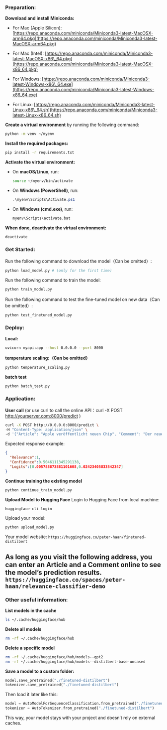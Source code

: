 ### Preparation:

**Download and install Miniconda:**

* For Mac (Apple Silicon):
  [https://repo.anaconda.com/miniconda/Miniconda3-latest-MacOSX-arm64.pkg](https://repo.anaconda.com/miniconda/Miniconda3-latest-MacOSX-arm64.pkg)

* For Mac (Intel):
  [https://repo.anaconda.com/miniconda/Miniconda3-latest-MacOSX-x86\_64.pkg](https://repo.anaconda.com/miniconda/Miniconda3-latest-MacOSX-x86_64.pkg)

* For Windows:
  [https://repo.anaconda.com/miniconda/Miniconda3-latest-Windows-x86\_64.exe](https://repo.anaconda.com/miniconda/Miniconda3-latest-Windows-x86_64.exe)

* For Linux:
  [https://repo.anaconda.com/miniconda/Miniconda3-latest-Linux-x86\_64.sh](https://repo.anaconda.com/miniconda/Miniconda3-latest-Linux-x86_64.sh)


**Create a virtual environment** by running the following command:

   ```bash
   python -m venv ~/myenv
   ```

**Install the required packages:**

```bash
pip install -r requirements.txt
```

**Activate the virtual environment:**

   * On **macOS/Linux**, run:

     ```bash
     source ~/myenv/bin/activate
     ```

   * On **Windows (PowerShell)**, run:

     ```powershell
     .\myenv\Scripts\Activate.ps1
     ```

   * On **Windows (cmd.exe)**, run:

     ```cmd
     myenv\Scripts\activate.bat
     ```

**When done, deactivate the virtual environment:**

   ```bash
   deactivate
   ```


### Get Started:

Run the following command to download the model（Can be omitted）:

```bash
python load_model.py # (only for the first time)
```

Run the following command to train the model:

```bash
python train_model.py
```

Run the following command to test the fine-tuned model on new data（Can be omitted）:

```bash
python test_finetuned_model.py
```

### Deploy:

**Local:**

```bash
uvicorn myapi:app --host 0.0.0.0 --port 8000
```

**temperature scaling:（Can be omitted）**
```bash
python temperature_scaling.py
```

**batch test**
```bash
python batch_test.py
```

### Application:

**User call** (or use curl to call the online API：curl -X POST http://yourserver.com:8000/predict \)

```bash
curl -X POST http://0.0.0.0:8000/predict \
-H "Content-Type: application/json" \
-d '{"Article": "Apple veröffentlicht neuen Chip", "Comment": "Der neue Laptop hat einen größeren Akku"}'
```

Expected response example:

```json
{
  "Relevance":1,
  "Confidence":0.5046111345291138,
  "Logits":[0.005788873881101608,0.02423405833542347]
}
```

**Continue training the existing model**

```bash
python continue_train_model.py
```

**Upload Model to Hugging Face**
Login to Hugging Face from local machine:
```bash
huggingface-cli login
```
Upload your model:
```bash
python upload_model.py
```
Your model website:
`https://huggingface.co/peter-haan/finetuned-distilbert`

As long as you visit the following address, you can enter an Article and a Comment online to see the model’s prediction results.
`https://huggingface.co/spaces/peter-haan/relevance-classifier-demo`
---


### Other useful information:

**List models in the cache**

```bash
ls ~/.cache/huggingface/hub
```

**Delete all models**

```bash
rm -rf ~/.cache/huggingface/hub
```

**Delete a specific model**

```bash
rm -rf ~/.cache/huggingface/hub/models--gpt2
rm -rf ~/.cache/huggingface/hub/models--distilbert-base-uncased
```

**Save a model to a custom folder:**

```python
model.save_pretrained("./finetuned-distilbert")
tokenizer.save_pretrained("./finetuned-distilbert")
```

Then load it later like this:

```python
model = AutoModelForSequenceClassification.from_pretrained("./finetuned-distilbert")
tokenizer = AutoTokenizer.from_pretrained("./finetuned-distilbert")
```

This way, your model stays with your project and doesn’t rely on external caches.
